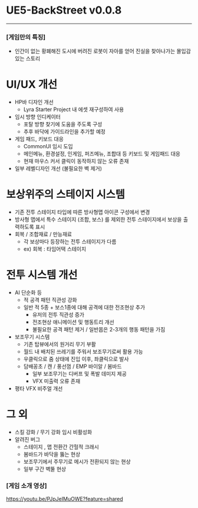 # UE5-BackStreet v0.0.8

---

### [게임만의 특징]

- 인간이 없는 황폐해진 도시에 버려진 로봇이 자아를 얻어 진실을 찾아나가는 몰입감 있는 스토리

# UI/UX 개선
- HP바 디자인 개선
  - Lyra Starter Project 내 에셋 재구성하여 사용 
- 임시 방향 인디케이터
  - 포탈 방향 찾기에 도움을 주도록 구성
  - 추후 바닥에 가이드라인을 추가할 예정  
- 게임 패드, 키보드 대응
  - CommonUI 임시 도입
  - 메인메뉴, 환경설정, 인게임, 퍼즈메뉴, 조합대 등 키보드 및 게임패드 대응
  - 현재 마우스 커서 클릭이 동작하지 않는 오류 존재  
- 일부 레벨디자인 개선 (불필요한 벽 제거) 

# 보상위주의 스테이지 시스템
- 기존 전투 스테이지 타입에 따른 방사형맵 아이콘 구성에서 변경
- 방사형 맵에서 특수 스테이지 (조합, 보스) 를 제외한 전투 스테이지에서 보상을 출력하도록 표시
- 회복 / 조합재료 / 만능재료 
  - 각 보상마다 등장하는 전투 스테이지가 다름
  - ex) 회복 : 타임어택 스테이지

# 전투 시스템 개선
- AI 단순화 등 
  - 적 공격 패턴 직관성 강화
  - 일반 적 5종 + 보스1종에 대해 공격에 대한 전조현상 추가
    - 유저의 전투 직관성 증가 
    - 전조현상 애니메이션 및 행동트리 개선
    - 불필요한 공격 패턴 제거 / 일반몹은 2-3개의 행동 패턴을 가짐
- 보조무기 시스템
  - 기존 탑뷰에서의 원거리 무기 부활
  - 월드 내 배치된 쓰레기를 주워서 보조무기로써 활용 가능
  - 우클릭으로 줌 상태에 진입 이후, 좌클릭으로 발사
  - 담배꽁초 / 캔 / 풍선껌 / EMP 바이알 / 봄바드
    - 일부 보조무기는 디버프 및 폭발 데미지 제공
    - VFX 미출력 오류 존재
- 평타 VFX 비주얼 개선 
 
# 그 외
- 스킬 강화 / 무기 강화 임시 비활성화
- 알려진 버그
  - 스테이지 , 맵 전환간 간헐적 크래시 
  - 봄바드가 바닥을 뚫는 현상
  - 보조무기에서 주무기로 메시가 전환되지 않는 현상
  - 일부 구간 벽뚤 현상


### [게임 소개 영상]

https://youtu.be/PJpJeIMuOWE?feature=shared
